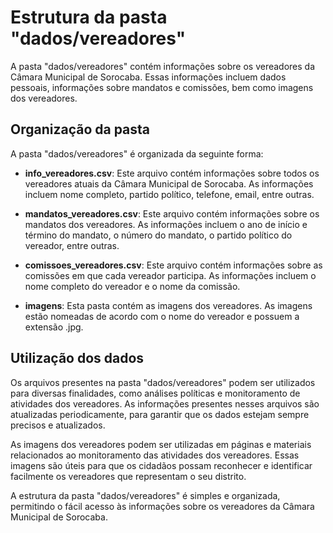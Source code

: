 # Estrutura da pasta "dados/vereadores"

A pasta "dados/vereadores" contém informações sobre os vereadores da Câmara Municipal de Sorocaba. Essas informações incluem dados pessoais, informações sobre mandatos e comissões, bem como imagens dos vereadores.

## Organização da pasta

A pasta "dados/vereadores" é organizada da seguinte forma:

* **info_vereadores.csv**: Este arquivo contém informações sobre todos os vereadores atuais da Câmara Municipal de Sorocaba. As informações incluem nome completo, partido político, telefone, email, entre outras.

* **mandatos_vereadores.csv**: Este arquivo contém informações sobre os mandatos dos vereadores. As informações incluem o ano de início e término do mandato, o número do mandato, o partido político do vereador, entre outras.

* **comissoes_vereadores.csv**: Este arquivo contém informações sobre as comissões em que cada vereador participa. As informações incluem o nome completo do vereador e o nome da comissão.

* **imagens**: Esta pasta contém as imagens dos vereadores. As imagens estão nomeadas de acordo com o nome do vereador e possuem a extensão .jpg.

## Utilização dos dados

Os arquivos presentes na pasta "dados/vereadores" podem ser utilizados para diversas finalidades, como análises políticas e monitoramento de atividades dos vereadores. As informações presentes nesses arquivos são atualizadas periodicamente, para garantir que os dados estejam sempre precisos e atualizados.

As imagens dos vereadores podem ser utilizadas em páginas e materiais relacionados ao monitoramento das atividades dos vereadores. Essas imagens são úteis para que os cidadãos possam reconhecer e identificar facilmente os vereadores que representam o seu distrito.

A estrutura da pasta "dados/vereadores" é simples e organizada, permitindo o fácil acesso às informações sobre os vereadores da Câmara Municipal de Sorocaba.
